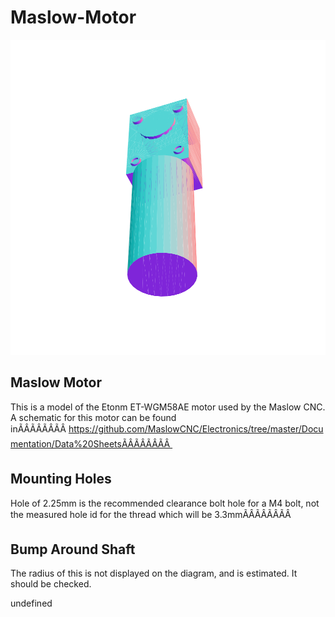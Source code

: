 # Maslow-Motor

![](/project.svg)

## Maslow Motor


This is a model of the Etonm ET-WGM58AE motor used by the Maslow CNC. A schematic for this motor can be found inÃÂÃÂÃÂÃÂ https://github.com/MaslowCNC/Electronics/tree/master/Documentation/Data%20SheetsÃÂÃÂÃÂÃÂ 


## Mounting Holes


Hole of 2.25mm is the recommended clearance bolt hole for a M4 bolt, not the measured hole id for the thread which will be 3.3mmÃÂÃÂÃÂÃÂ 


## Bump Around Shaft


The radius of this is not displayed on the diagram, and is estimated. It should be checked.


undefined


